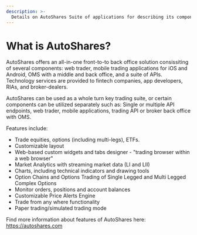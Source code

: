 ```yaml
---
description: >-
  Details on AutoShares Suite of applications for describing its components, features and more.
---
```


# What is AutoShares?

AutoShares offers an all-in-one front-to-to back office solution consissiting of several components: web trader, mobile trading applications for iOS and Android, OMS with a middle and back office, and a suite of APIs. Technology services are provided to fintech companies, app developers, RIAs, and broker-dealers. 

AutoShares can be used as a whole turn key trading suite, or certain components can be utilized separately such as: Single or multiple API endpoints, web trader, mobile applications, trading API or broker back office with OMS.

Features include:

* Trade equities, options \(including multi-legs\), ETFs.
* Customizable layout 
* Web-based custom widgets and tabs designer - "trading browser within a web browser" 
* Market Analytics with streaming market data \(LI and LII\)
* Charts, including technical indicators and drawing tools
* Option Chains and Options Trading of Single Legged and Multi Legged Complex Options
* Monitor orders, positions and account balances 
* Customizable Price Alerts Engine
* Trade from any where functionality
* Paper trading/simulated trading mode 

Find more information about features of AutoShares here: https://autoshares.com